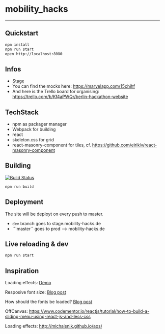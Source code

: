 # mobility_hacks
---

## Quickstart

```bash
npm install
npm run start
open http://localhost:8080
```

## Infos

* [Stage](http://stage.mobility-hacks.de/)
* You can find the mocks here: https://marvelapp.com/15chihf
* And here is the Trello board for organising: https://trello.com/b/Kf4aPWQr/berlin-hackathon-website

## TechStack

- npm as packager manager
- Webpack for building
- react
- skeleton.css for grid
- react-masonry-component for tiles, cf. https://github.com/eiriklv/react-masonry-component
## Building

[![Build Status](https://travis-ci.org/hackerstolz/mobilityhacks-website.svg?branch=master)](https://travis-ci.org/hackerstolz/mobilityhacks-website)


```bash
npm run build
```

## Deployment

The site will be deployt on every push to master.

* ``dev`` branch goes to stage.mobility-hacks.de
* ```master`` goes to prod --> mobility-hacks.de

## Live reloading & dev

```bash
npm run start
```

## Inspiration

Loading effects: [Demo](http://tympanus.net/Development/GridLoadingEffects/)

Resposive font size: [Blog post](http://madebymike.com.au/writing/precise-control-responsive-typography/)

How should the fonts be loaded? [Blog post](https://css-tricks.com/loading-web-fonts-with-the-web-font-loader/)

OffCanvas: https://www.codementor.io/reactjs/tutorial/how-to-build-a-sliding-menu-using-react-js-and-less-css

Loading effects: http://michalsnik.github.io/aos/